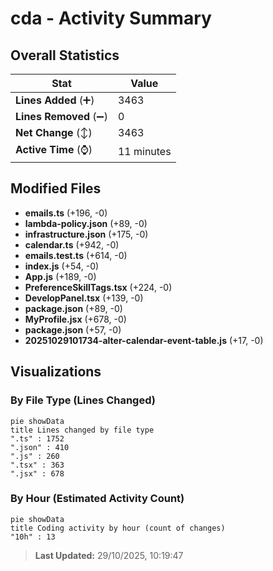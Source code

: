 # cda - Activity Summary 

## Overall Statistics

| Stat                   | Value                                                             |
| ---------------------- | ----------------------------------------------------------------- |
| **Lines Added** (➕)   | 3463                                          |
| **Lines Removed** (➖) | 0                                        |
| **Net Change** (↕)    | 3463                |
| **Active Time** (⌚)   | 11 minutes |


## Modified Files
- **emails.ts** (+196, -0)
- **lambda-policy.json** (+89, -0)
- **infrastructure.json** (+175, -0)
- **calendar.ts** (+942, -0)
- **emails.test.ts** (+614, -0)
- **index.js** (+54, -0)
- **App.js** (+189, -0)
- **PreferenceSkillTags.tsx** (+224, -0)
- **DevelopPanel.tsx** (+139, -0)
- **package.json** (+89, -0)
- **MyProfile.jsx** (+678, -0)
- **package.json** (+57, -0)
- **20251029101734-alter-calendar-event-table.js** (+17, -0)

## Visualizations

### By File Type (Lines Changed)

```mermaid
pie showData
title Lines changed by file type
".ts" : 1752
".json" : 410
".js" : 260
".tsx" : 363
".jsx" : 678
```

### By Hour (Estimated Activity Count)

```mermaid
pie showData
title Coding activity by hour (count of changes)
"10h" : 13
```


> **Last Updated:** 29/10/2025, 10:19:47
